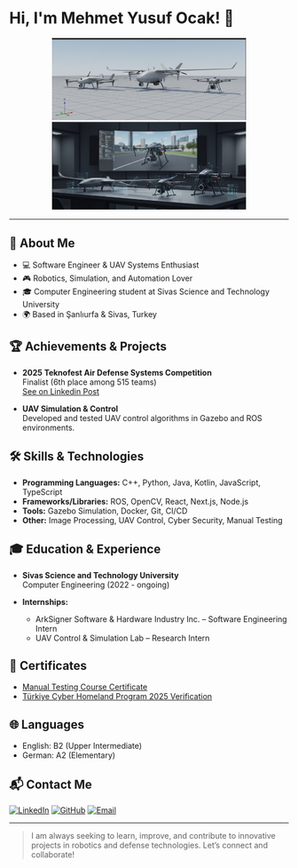 # Hi, I'm Mehmet Yusuf Ocak! 👋

<!-- Profil üst kısmında öne çıkan cihaz/proje görselleri -->
<p align="center">
  <img src="./img/ROS2.png" alt="UAV Lineup" width="350"/>
  <img src="./img/Sümüling.png" alt="UAV Lab Simulation" width="350"/>
</p>

---

## 🚀 About Me

- 💻 Software Engineer & UAV Systems Enthusiast
- 🎮 Robotics, Simulation, and Automation Lover
- 🎓 Computer Engineering student at Sivas Science and Technology University
- 🌍 Based in Şanlıurfa & Sivas, Turkey

## 🏆 Achievements & Projects

- **2025 Teknofest Air Defense Systems Competition**  
  Finalist (6th place among 515 teams)  
  [See on Linkedin Post](https://www.linkedin.com/posts/mehmetyusufocak63_t3vakfaft-aselsan-milliteknolojihamlesi-activity-7376912497209016320-_inW?utm_source=social_share_send&utm_medium=member_desktop_web&rcm=ACoAAEileeoBHpSParqkFHWkbeOdqL487oHL_ug)

- **UAV Simulation & Control**  
  Developed and tested UAV control algorithms in Gazebo and ROS environments.

## 🛠️ Skills & Technologies

- **Programming Languages:** C++, Python, Java, Kotlin, JavaScript, TypeScript
- **Frameworks/Libraries:** ROS, OpenCV, React, Next.js, Node.js
- **Tools:** Gazebo Simulation, Docker, Git, CI/CD
- **Other:** Image Processing, UAV Control, Cyber Security, Manual Testing

## 🎓 Education & Experience

- **Sivas Science and Technology University**  
  Computer Engineering (2022 - ongoing)

- **Internships:**  
  - ArkSigner Software & Hardware Industry Inc. – Software Engineering Intern  
  - UAV Control & Simulation Lab – Research Intern

## 📜 Certificates

- [Manual Testing Course Certificate](https://lms.techproductionco.com/m/admin/tool/certificate/index.php)
- [Türkiye Cyber Homeland Program 2025 Verification](https://drdogrulama.sanayi.gov.tr/tr/tr/verify/48435121536860/)

## 🌐 Languages

- English: B2 (Upper Intermediate)
- German: A2 (Elementary)

## 📬 Contact Me

[![LinkedIn](https://img.shields.io/badge/LinkedIn-Connect-blue?logo=linkedin)](https://www.linkedin.com/in/mehmetyusufocak63)
[![GitHub](https://img.shields.io/badge/GitHub-Profile-black?logo=github)](https://github.com/YusufOck)
[![Email](https://img.shields.io/badge/Email-Send-orange?logo=gmail)](mailto:yusuf.ock2611@gmail.com)

---

> I am always seeking to learn, improve, and contribute to innovative projects in robotics and defense technologies. Let’s connect and collaborate!
